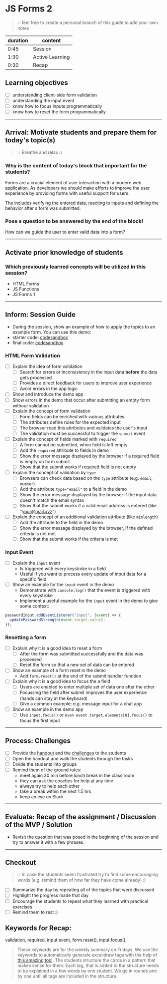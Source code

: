 # JS Forms 2

> 💡 feel free to create a personal branch of this guide to add your own notes

| duration | content         |
| -------- | --------------- |
| 0:45     | Session         |
| 1:30     | Active Learning |
| 0:30     | Recap           |

## Learning objectives

- [ ] understanding client-side form validation
- [ ] understanding the input event
- [ ] know how to focus inputs programmatically
- [ ] know how to reset the form programmatically

---

## Arrival: Motivate students and prepare them for today's topic(s)

> 💡 Breathe and relax :)

### Why is the content of today's block that important for the students?

Forms are a crucial element of user interaction with a modern web application. As developers we
should make efforts to improve the user experience by providing forms with useful support for users.

The includes verifying the entered data, reacting to inputs and defining the behavior after a form
was submitted.

### Pose a question to be answered by the end of the block!

How can we guide the user to enter valid data into a form?

---

## Activate prior knowledge of students

### Which previously learned concepts will be utilized in this session?

- HTML Forms
- JS Functions
- JS Forms 1

---

## Inform: Session Guide

- During the session, show an example of how to apply the topics to an example form. You can use
  this demo:
- starter code:
  [codesandbox](https://codesandbox.io/s/github/neuefische/web-exercises/tree/main/sessions/js-forms-2/demo-start?file=/index.html)
- final code:
  [codesandbox](https://codesandbox.io/s/github/neuefische/web-exercises/tree/main/sessions/js-forms-2/demo-end?file=/index.html)

### HTML Form Validation

- [ ] Explain the idea of form validation
  - [ ] Search for errors or inconsistency in the input data **before** the data gets processed
  - [ ] Provides a direct feedback for users to improve user experience
  - [ ] Avoid errors in the app logic
- [ ] Show and introduce the demo app
- [ ] Show errors in the demo that occur after submitting an empty form without validation
- [ ] Explain the concept of form validation
  - [ ] Form fields can be enriched with various attributes
  - [ ] The attributes define rules for the expected input
  - [ ] The browser read this attributes and validates the user's input
  - [ ] The validation must be successful to trigger the `submit` event
- [ ] Explain the concept of fields marked with `required`
  - [ ] A form cannot be submitted, when field is left empty
  - [ ] Add the `required` attribute to fields in demo
  - [ ] Show the error message displayed by the browser if a required field is empty on form submit
  - [ ] Show that the submit works if required field is not empty
- [ ] Explain the concept of validation by `type`
  - [ ] Browsers can check data based on the `type` attribute (e.g. `email`, `number`)
  - [ ] Add the attribute `type="email"` to a field in the demo
  - [ ] Show the error message displayed by the browser if the input data doesn't match the email
        syntax
  - [ ] Show that the submit works if a valid email address is entered (like "your@mail.xyz")
- [ ] Explain the concept of an additional validation attribute (like `minlength`)
  - [ ] Add the attribute to the field in the demo
  - [ ] Show the error message displayed by the browser, if the defined criteria is not met
  - [ ] Show that the submit works if the criteria is met

### Input Event

- [ ] Explain the `input` event
  - Is triggered with every keystroke in a field
  - Useful if you want to process every update of input data for a specific field
- [ ] Show an example for the `input` event in the demo
  - Demonstrate with `console.log()` that the event is triggered with every keystroke
  - Implement a useful example for the `input` event in the demo to give some context:

```js
passwordInput.addEventListener("input", (event) => {
  updatePasswordStrength(event.target.value);
});
```

### Resetting a form

- [ ] Explain why it is a good idea to reset a form
  - [ ] After the form was submitted successfully and the data was processed
  - [ ] Reset the form so that a new set of data can be entered
- [ ] Show an example of a form reset in the demo
  - Add `form.reset()` at the end of the submit handler function
- [ ] Explain why it is a good idea to focus the a field
  - [ ] Users are enabled to enter multiple set of data one after the other
  - [ ] Focussing the field after submit improves the user experience (hands can stay at the
        keyboard)
  - [ ] Give a common example: e.g. message input for a chat app
- [ ] Show an example in the demo app
  - [ ] Use `input.focus()` or `even event.target.elements[0].focus()` to focus the first input

---

## Process: Challenges

- [ ] Provide the [handout](js-forms-2.md) and the [challenges](challenges-js-forms-2.md) to the
      students
- [ ] Open the handout and walk the students through the tasks
- [ ] Divide the students into groups
- [ ] Remind them of the ground rules:
  - meet again 30 min before lunch break in the class room
  - they can ask the coaches for help at any time
  - always try to help each other
  - take a break within the next 1.5 hrs
  - keep an eye on Slack

---

## Evaluate: Recap of the assignment / Discussion of the MVP / Solution

- Revisit the question that was posed in the beginning of the session and try to answer it with a
  few phrases.

---

## Checkout

> 💡 In case the students seem frustrated try to find some encouraging words (e.g. remind them of
> how far they have come already) :)

- [ ] Summarize the day by repeating all of the topics that were discussed
- [ ] Highlight the progress made that day
- [ ] Encourage the students to repeat what they learned with practical exercises
- [ ] Remind them to rest :)

## Keywords for Recap:

validation, required, input event, form.reset(), input.focus(),

> These keywords are for the weekly summary on Fridays. We use the keywords to automatically
> generate excalidraw tags with the help of
> [this amazing tool](https://github.com/F-Kirchhoff/tag-cloud-generator). The students structure
> the cards in a pattern that makes sense for them. Each tag, that is added to the structure needs
> to be explained in a few words by one student. We go in rounds one by one until all tags are
> included in the structure.
